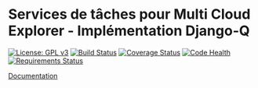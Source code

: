 # Services de tâches pour Multi Cloud Explorer - Implémentation Django-Q

[![License: GPL v3](https://img.shields.io/badge/License-GPLv3-blue.svg)](https://www.gnu.org/licenses/gpl-3.0)
[![Build Status](https://travis-ci.org/multi-cloud-explorer/mce-tasks-djq.svg)](https://travis-ci.org/multi-cloud-explorer/mce-tasks-djq)
[![Coverage Status](https://coveralls.io/repos/github/multi-cloud-explorer/mce-tasks-djq/badge.svg?branch=master)](https://coveralls.io/github/multi-cloud-explorer/mce-tasks-djq?branch=master)
[![Code Health](https://landscape.io/github/multi-cloud-explorer/mce-tasks-djq/master/landscape.svg?style=flat)](https://landscape.io/github/multi-cloud-explorer/mce-tasks-djq/master)
[![Requirements Status](https://requires.io/github/multi-cloud-explorer/mce-tasks-djq/requirements.svg?branch=master)](https://requires.io/github/multi-cloud-explorer/mce-tasks-djq/requirements/?branch=master)

[Documentation](https://multi-cloud-explorer.readthedocs.org)


